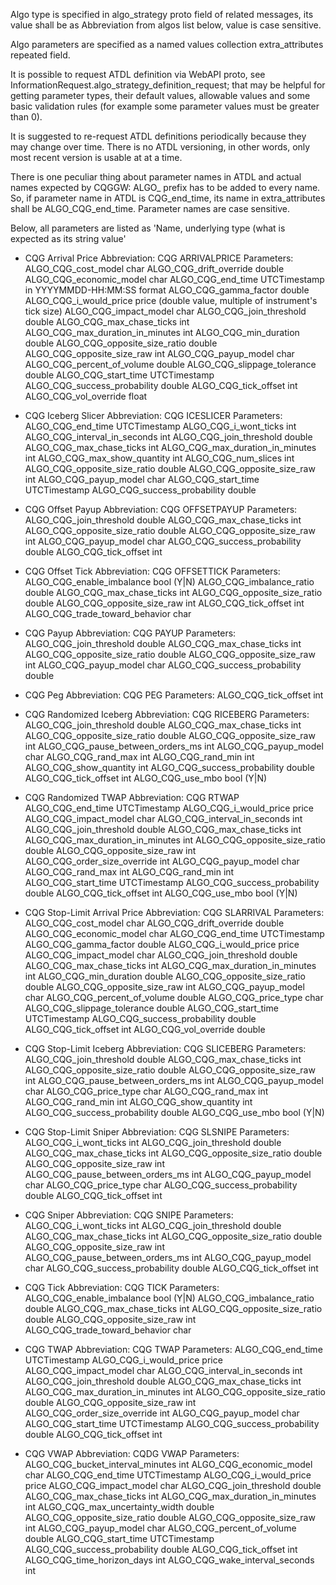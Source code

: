 Algo type is specified in algo_strategy proto field of related messages,
its value shall be as Abbreviation from algos list below, value is case sensitive.

Algo parameters are specified as a named values collection extra_attributes repeated field.

It is possible to request ATDL definition via WebAPI proto, see InformationRequest.algo_strategy_definition_request;
that may be helpful for getting parameter types, their default values, allowable values and some basic validation rules
(for example some parameter values must be greater than 0).

It is suggested to re-request ATDL definitions periodically
because they may change over time. There is no ATDL versioning, in other words, only most recent version is usable at
at a time.

There is one peculiar thing about parameter names in ATDL and actual names expected by CQGGW: ALGO_ prefix
has to be added to every name. So, if parameter name in ATDL is CQG_end_time, its name in extra_attributes
shall be ALGO_CQG_end_time. Parameter names are case sensitive.

Below, all parameters are listed as 'Name, underlying type (what is expected as its string value'

* CQG Arrival Price
Abbreviation: CQG ARRIVALPRICE
Parameters:
ALGO_CQG_cost_model                char
ALGO_CQG_drift_override            double
ALGO_CQG_economic_model            char
ALGO_CQG_end_time                  UTCTimestamp in YYYYMMDD-HH:MM:SS format
ALGO_CQG_gamma_factor              double
ALGO_CQG_i_would_price             price (double value, multiple of instrument's tick size)
ALGO_CQG_impact_model              char
ALGO_CQG_join_threshold            double
ALGO_CQG_max_chase_ticks           int
ALGO_CQG_max_duration_in_minutes   int
ALGO_CQG_min_duration              double
ALGO_CQG_opposite_size_ratio       double
ALGO_CQG_opposite_size_raw         int
ALGO_CQG_payup_model               char
ALGO_CQG_percent_of_volume         double
ALGO_CQG_slippage_tolerance        double
ALGO_CQG_start_time                UTCTimestamp
ALGO_CQG_success_probability       double
ALGO_CQG_tick_offset               int
ALGO_CQG_vol_override              float

* CQG Iceberg Slicer
Abbreviation: CQG ICESLICER
Parameters:
ALGO_CQG_end_time                UTCTimestamp
ALGO_CQG_i_wont_ticks            int
ALGO_CQG_interval_in_seconds     int
ALGO_CQG_join_threshold          double
ALGO_CQG_max_chase_ticks         int
ALGO_CQG_max_duration_in_minutes int
ALGO_CQG_max_show_quantity       int
ALGO_CQG_num_slices              int
ALGO_CQG_opposite_size_ratio     double
ALGO_CQG_opposite_size_raw       int
ALGO_CQG_payup_model             char
ALGO_CQG_start_time              UTCTimestamp
ALGO_CQG_success_probability     double

* CQG Offset Payup
Abbreviation: CQG OFFSETPAYUP
Parameters:
ALGO_CQG_join_threshold      double
ALGO_CQG_max_chase_ticks     int
ALGO_CQG_opposite_size_ratio double
ALGO_CQG_opposite_size_raw   int
ALGO_CQG_payup_model         char
ALGO_CQG_success_probability double
ALGO_CQG_tick_offset         int

* CQG Offset Tick
Abbreviation: CQG OFFSETTICK
Parameters:
ALGO_CQG_enable_imbalance      bool (Y|N)
ALGO_CQG_imbalance_ratio       double
ALGO_CQG_max_chase_ticks       int
ALGO_CQG_opposite_size_ratio   double
ALGO_CQG_opposite_size_raw     int
ALGO_CQG_tick_offset           int
ALGO_CQG_trade_toward_behavior char

* CQG Payup
Abbreviation: CQG PAYUP
Parameters:
ALGO_CQG_join_threshold      double
ALGO_CQG_max_chase_ticks     int
ALGO_CQG_opposite_size_ratio double
ALGO_CQG_opposite_size_raw   int
ALGO_CQG_payup_model         char
ALGO_CQG_success_probability double

* CQG Peg
Abbreviation: CQG PEG
Parameters:
ALGO_CQG_tick_offset int

* CQG Randomized Iceberg
Abbreviation: CQG RICEBERG
Parameters:
ALGO_CQG_join_threshold          double
ALGO_CQG_max_chase_ticks         int
ALGO_CQG_opposite_size_ratio     double
ALGO_CQG_opposite_size_raw       int
ALGO_CQG_pause_between_orders_ms int
ALGO_CQG_payup_model             char
ALGO_CQG_rand_max                int
ALGO_CQG_rand_min                int
ALGO_CQG_show_quantity           int
ALGO_CQG_success_probability     double
ALGO_CQG_tick_offset             int
ALGO_CQG_use_mbo                 bool (Y|N)

* CQG Randomized TWAP
Abbreviation: CQG RTWAP
ALGO_CQG_end_time                UTCTimestamp
ALGO_CQG_i_would_price           price
ALGO_CQG_impact_model            char
ALGO_CQG_interval_in_seconds     int
ALGO_CQG_join_threshold          double
ALGO_CQG_max_chase_ticks         int
ALGO_CQG_max_duration_in_minutes int
ALGO_CQG_opposite_size_ratio     double
ALGO_CQG_opposite_size_raw       int
ALGO_CQG_order_size_override     int
ALGO_CQG_payup_model             char
ALGO_CQG_rand_max                int
ALGO_CQG_rand_min                int
ALGO_CQG_start_time              UTCTimestamp
ALGO_CQG_success_probability     double
ALGO_CQG_tick_offset             int
ALGO_CQG_use_mbo                 bool (Y|N)

* CQG Stop-Limit Arrival Price
Abbreviation: CQG SLARRIVAL
Parameters:
ALGO_CQG_cost_model              char
ALGO_CQG_drift_override          double
ALGO_CQG_economic_model          char
ALGO_CQG_end_time                UTCTimestamp
ALGO_CQG_gamma_factor            double
ALGO_CQG_i_would_price           price
ALGO_CQG_impact_model            char
ALGO_CQG_join_threshold          double
ALGO_CQG_max_chase_ticks         int
ALGO_CQG_max_duration_in_minutes int
ALGO_CQG_min_duration            double
ALGO_CQG_opposite_size_ratio     double
ALGO_CQG_opposite_size_raw       int
ALGO_CQG_payup_model             char
ALGO_CQG_percent_of_volume       double
ALGO_CQG_price_type              char
ALGO_CQG_slippage_tolerance      double
ALGO_CQG_start_time              UTCTimestamp
ALGO_CQG_success_probability     double
ALGO_CQG_tick_offset             int
ALGO_CQG_vol_override            double

* CQG Stop-Limit Iceberg
Abbreviation: CQG SLICEBERG
Parameters:
ALGO_CQG_join_threshold          double
ALGO_CQG_max_chase_ticks         int
ALGO_CQG_opposite_size_ratio     double
ALGO_CQG_opposite_size_raw       int
ALGO_CQG_pause_between_orders_ms int
ALGO_CQG_payup_model             char
ALGO_CQG_price_type              char
ALGO_CQG_rand_max                int
ALGO_CQG_rand_min                int
ALGO_CQG_show_quantity           int
ALGO_CQG_success_probability     double
ALGO_CQG_use_mbo                 bool (Y|N)

* CQG Stop-Limit Sniper
Abbreviation: CQG SLSNIPE
Parameters:
ALGO_CQG_i_wont_ticks            int
ALGO_CQG_join_threshold          double
ALGO_CQG_max_chase_ticks         int
ALGO_CQG_opposite_size_ratio     double
ALGO_CQG_opposite_size_raw       int
ALGO_CQG_pause_between_orders_ms int
ALGO_CQG_payup_model             char
ALGO_CQG_price_type              char
ALGO_CQG_success_probability     double
ALGO_CQG_tick_offset             int

* CQG Sniper
Abbreviation: CQG SNIPE
Parameters:
ALGO_CQG_i_wont_ticks            int
ALGO_CQG_join_threshold          double
ALGO_CQG_max_chase_ticks         int
ALGO_CQG_opposite_size_ratio     double
ALGO_CQG_opposite_size_raw       int
ALGO_CQG_pause_between_orders_ms int
ALGO_CQG_payup_model             char
ALGO_CQG_success_probability     double
ALGO_CQG_tick_offset             int

* CQG Tick
Abbreviation: CQG TICK
Parameters:
ALGO_CQG_enable_imbalance      bool (Y|N)
ALGO_CQG_imbalance_ratio       double
ALGO_CQG_max_chase_ticks       int
ALGO_CQG_opposite_size_ratio   double
ALGO_CQG_opposite_size_raw     int
ALGO_CQG_trade_toward_behavior char

* CQG TWAP
Abbreviation: CQG TWAP
Parameters:
ALGO_CQG_end_time                UTCTimestamp
ALGO_CQG_i_would_price           price
ALGO_CQG_impact_model            char
ALGO_CQG_interval_in_seconds     int
ALGO_CQG_join_threshold          double
ALGO_CQG_max_chase_ticks         int
ALGO_CQG_max_duration_in_minutes int
ALGO_CQG_opposite_size_ratio     double
ALGO_CQG_opposite_size_raw       int
ALGO_CQG_order_size_override     int
ALGO_CQG_payup_model             char
ALGO_CQG_start_time              UTCTimestamp
ALGO_CQG_success_probability     double
ALGO_CQG_tick_offset             int

* CQG VWAP
Abbreviation: CQDG VWAP
Parameters:
ALGO_CQG_bucket_interval_minutes int
ALGO_CQG_economic_model          char
ALGO_CQG_end_time                UTCTimestamp
ALGO_CQG_i_would_price           price
ALGO_CQG_impact_model            char
ALGO_CQG_join_threshold          double
ALGO_CQG_max_chase_ticks         int
ALGO_CQG_max_duration_in_minutes int
ALGO_CQG_max_uncertainty_width   double
ALGO_CQG_opposite_size_ratio     double
ALGO_CQG_opposite_size_raw       int
ALGO_CQG_payup_model             char
ALGO_CQG_percent_of_volume       double
ALGO_CQG_start_time              UTCTimestamp
ALGO_CQG_success_probability     double
ALGO_CQG_tick_offset             int
ALGO_CQG_time_horizon_days       int
ALGO_CQG_wake_interval_seconds   int